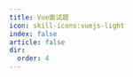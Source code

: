 ```yaml
---
title: Vue面试题
icon: skill-icons:vuejs-light
index: false
article: false
dir:
  order: 4
---
```


<Catalog />